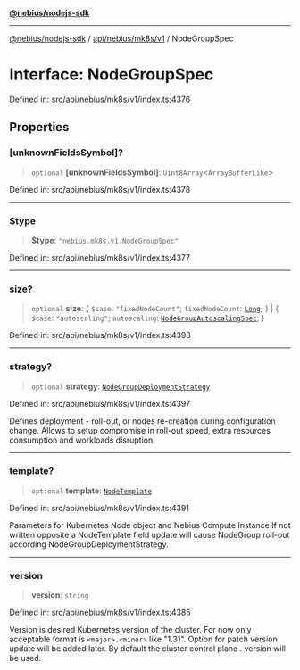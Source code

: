 [**@nebius/nodejs-sdk**](../../../../../README.md)

***

[@nebius/nodejs-sdk](../../../../../README.md) / [api/nebius/mk8s/v1](../README.md) / NodeGroupSpec

# Interface: NodeGroupSpec

Defined in: src/api/nebius/mk8s/v1/index.ts:4376

## Properties

### \[unknownFieldsSymbol\]?

> `optional` **\[unknownFieldsSymbol\]**: `Uint8Array`\<`ArrayBufferLike`\>

Defined in: src/api/nebius/mk8s/v1/index.ts:4378

***

### $type

> **$type**: `"nebius.mk8s.v1.NodeGroupSpec"`

Defined in: src/api/nebius/mk8s/v1/index.ts:4377

***

### size?

> `optional` **size**: \{ `$case`: `"fixedNodeCount"`; `fixedNodeCount`: [`Long`](../../../../../runtime/protos/core/classes/Long.md); \} \| \{ `$case`: `"autoscaling"`; `autoscaling`: [`NodeGroupAutoscalingSpec`](NodeGroupAutoscalingSpec.md); \}

Defined in: src/api/nebius/mk8s/v1/index.ts:4398

***

### strategy?

> `optional` **strategy**: [`NodeGroupDeploymentStrategy`](NodeGroupDeploymentStrategy.md)

Defined in: src/api/nebius/mk8s/v1/index.ts:4397

Defines deployment - roll-out, or nodes re-creation during configuration change.
 Allows to setup compromise in roll-out speed, extra resources consumption and workloads disruption.

***

### template?

> `optional` **template**: [`NodeTemplate`](NodeTemplate.md)

Defined in: src/api/nebius/mk8s/v1/index.ts:4391

Parameters for Kubernetes Node object and Nebius Compute Instance
 If not written opposite a NodeTemplate field update will cause NodeGroup roll-out according NodeGroupDeploymentStrategy.

***

### version

> **version**: `string`

Defined in: src/api/nebius/mk8s/v1/index.ts:4385

Version is desired Kubernetes version of the cluster. For now only acceptable format is
 `<major>.<minor>` like "1.31". Option for patch version update will be added later.
 By default the cluster control plane <major>.<minor> version will be used.

